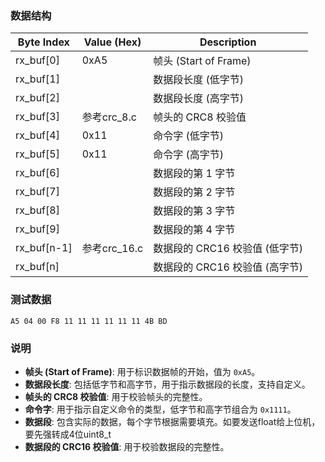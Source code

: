 ### 数据结构

| Byte Index  | Value (Hex)  | Description                    |
| ----------- | ------------ | ------------------------------ |
| rx_buf[0]   | 0xA5         | 帧头 (Start of Frame)          |
| rx_buf[1]   |              | 数据段长度 (低字节)            |
| rx_buf[2]   |              | 数据段长度 (高字节)            |
| rx_buf[3]   | 参考crc_8.c  | 帧头的 CRC8 校验值             |
| rx_buf[4]   | 0x11         | 命令字 (低字节)                |
| rx_buf[5]   | 0x11         | 命令字 (高字节)                |
| rx_buf[6]   |              | 数据段的第 1 字节              |
| rx_buf[7]   |              | 数据段的第 2 字节              |
| rx_buf[8]   |              | 数据段的第 3 字节              |
| rx_buf[9]   |              | 数据段的第 4 字节              |
| rx_buf[n-1] | 参考crc_16.c | 数据段的 CRC16 校验值 (低字节) |
| rx_buf[n]   |              | 数据段的 CRC16 校验值 (高字节) |

### 测试数据

```
A5 04 00 F8 11 11 11 11 11 11 4B BD
```

### 说明

- **帧头 (Start of Frame)**: 用于标识数据帧的开始，值为 `0xA5`。
- **数据段长度**: 包括低字节和高字节，用于指示数据段的长度，支持自定义。
- **帧头的 CRC8 校验值**: 用于校验帧头的完整性。
- **命令字**: 用于指示自定义命令的类型，低字节和高字节组合为 `0x1111`。
- **数据段**: 包含实际的数据，每个字节根据需要填充。如要发送float给上位机，要先强转成4位uint8_t
- **数据段的 CRC16 校验值**: 用于校验数据段的完整性。
